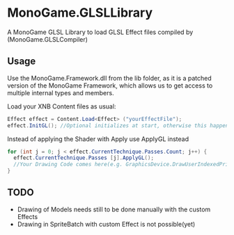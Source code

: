 # MonoGame.GLSLLibrary
A MonoGame GLSL Library to load GLSL Effect files compiled by (MonoGame.GLSLCompiler)
## Usage

Use the MonoGame.Framework.dll from the lib folder, as it is a patched version of the MonoGame Framework, which allows us to get access to multiple internal types and members.

Load your XNB Content files as usual:

```C#
Effect effect = Content.Load<Effect> ("yourEffectFile");
effect.InitGL(); //Optional initializes at start, otherwise this happens the first time the Shader is used
```
Instead of applying the Shader with Apply use ApplyGL instead
```C#
for (int j = 0; j < effect.CurrentTechnique.Passes.Count; j++) {
  effect.CurrentTechnique.Passes [j].ApplyGL();
  //Your Drawing Code comes here(e.g. GraphicsDevice.DrawUserIndexedPrimitives)
}
```

## TODO
* Drawing of Models needs still to be done manually with the custom Effects
* Drawing in SpriteBatch with custom Effect is not possible(yet)
